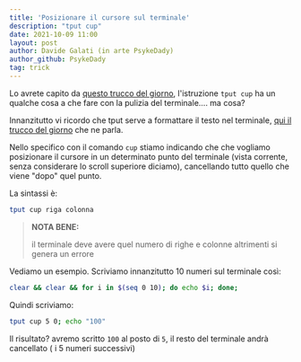 ```yaml
---
title: 'Posizionare il cursore sul terminale'
description: "tput cup"
date: 2021-10-09 11:00
layout: post
author: Davide Galati (in arte PsykeDady)
author_github: PsykeDady
tag: trick
---
```




Lo avrete capito da [questo trucco del giorno](https://feed.linuxpeople.org/posts/timer-bash/), l'istruzione `tput cup` ha un qualche cosa a che fare con la pulizia del terminale.... ma cosa?   

Innanzitutto vi ricordo che tput serve a formattare il testo nel terminale, [qui il trucco del giorno](https://feed.linuxpeople.org/posts/timer-bash/) che ne parla.  

Nello specifico con il comando `cup` stiamo indicando che che vogliamo posizionare il cursore in un determinato punto del terminale (vista corrente, senza considerare lo scroll superiore diciamo), cancellando tutto quello che viene "dopo" quel punto. 

La sintassi è:

```bash
tput cup riga colonna
```



> **NOTA BENE:**  
>
> il terminale deve avere quel numero di righe e colonne altrimenti si genera un errore



Vediamo un esempio. Scriviamo innanzitutto 10 numeri sul terminale così: 

```bash
clear && clear && for i in $(seq 0 10); do echo $i; done; 
```

Quindi scriviamo: 

```bash
tput cup 5 0; echo "100"
```



Il risultato? avremo scritto `100` al posto di `5`, il resto del terminale andrà cancellato ( i 5 numeri successivi)

